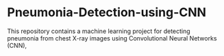 # Pneumonia-Detection-using-CNN
This repository contains a machine learning project for detecting pneumonia from chest X-ray images using Convolutional Neural Networks (CNN),
